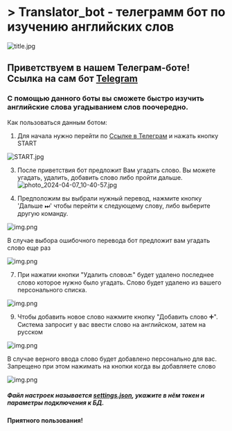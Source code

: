 # > Translator_bot - телеграмм бот по изучению английских слов

![title.jpg](IMG%2Ftitle.jpg)

## Приветствуем в нашем Телеграм-боте! Ссылка на сам бот [Telegram](https://t.me/Kanin_telegram_bot)
### С помощью данного боты вы сможете быстро изучить английские слова угадыванием слов поочередно. 

Как пользоваться данным ботом:

1) Для начала нужно перейти по [Ссылке в Телеграм](https://t.me/Kanin_telegram_bot) и нажать кнопку START
   
![START.jpg](IMG%2FSTART.jpg)

3) После приветствия бот предложит Вам угадать слово. Вы можете угадать, удалить, добавить слово либо пройти дальше.   
![photo_2024-04-07_10-40-57.jpg](IMG%2Fphoto_2024-04-07_10-40-57.jpg)

5) Предположим вы выбрали нужный перевод, нажмите кнопку 'Дальше ⏭' чтобы перейти к следующему слову, либо выберите другую команду.
   
![img.png](IMG/img_Next.png)

В случае выбора ошибочного перевода бот предложит вам угадать слово еще раз 

![img.png](IMG/img_error.png)

7) При нажатии кнопки "Удалить слово🔙" будет удалено последнее слово которое нужно было угадать. Слово будет удалено из вашего персонального списка.
   
![img.png](IMG/img_Delete.png)

9) Чтобы добавить новое слово нажмите кнопку "Добавить слово ➕". Система запросит у вас ввести слово на английском, затем на русском
    
![img.png](IMG/img_Add_word.png)

В случае верного ввода слово будет добавлено персонально для вас. Запрещено при этом нажимать на кнопки когда вы добавляете слово

![img.png](IMG/img_Add_Word_2.png)

##### Файл настроек называется [settings.json](settings.json), укажите в нём токен и параметры подключения к БД.
#### Приятного пользования!